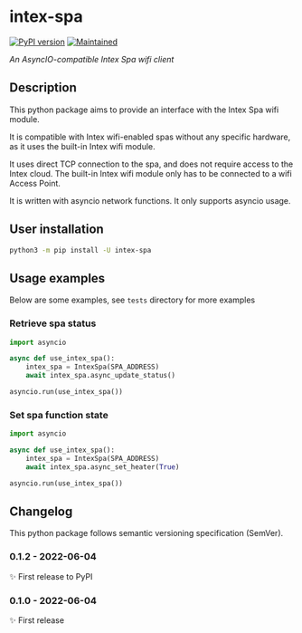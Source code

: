 # intex-spa

<!-- badges start -->

[![PyPI version][pypibadge]][pypilink]
[![Maintained][Maintained]](#)

<!-- badges end -->

_An AsyncIO-compatible Intex Spa wifi client_

## Description

This python package aims to provide an interface with the Intex Spa wifi module.

It is compatible with Intex wifi-enabled spas without any specific hardware, as it uses the built-in Intex wifi module.

It uses direct TCP connection to the spa, and does not require access to the Intex cloud. The built-in Intex wifi module only has to be connected to a wifi Access Point.

It is written with asyncio network functions. It only supports asyncio usage.


## User installation

```bash
python3 -m pip install -U intex-spa
```

## Usage examples

Below are some examples, see `tests` directory for more examples

### Retrieve spa status
```python
import asyncio

async def use_intex_spa():
    intex_spa = IntexSpa(SPA_ADDRESS)
    await intex_spa.async_update_status()

asyncio.run(use_intex_spa())
```

### Set spa function state
```python
import asyncio

async def use_intex_spa():
    intex_spa = IntexSpa(SPA_ADDRESS)
    await intex_spa.async_set_heater(True)

asyncio.run(use_intex_spa())
```

## Changelog

This python package follows semantic versioning specification (SemVer).

### 0.1.2 - 2022-06-04

✨ First release to PyPI

### 0.1.0 - 2022-06-04

✨ First release

<!-- links start -->

[maintained]: https://img.shields.io/maintenance/yes/2022.svg
[pypilink]: https://pypi.org/project/intex-spa/
[pypibadge]: https://badge.fury.io/py/intex-spa.svg

<!-- links end -->